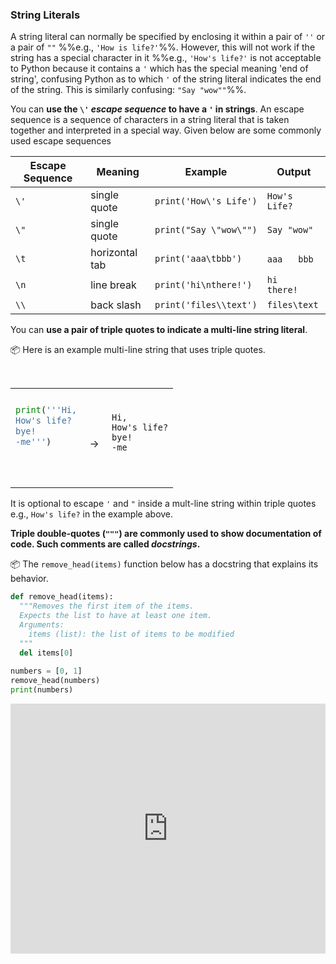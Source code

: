### String Literals

A <tooltip content="a string value, not a variable">string literal</tooltip> can normally be specified by enclosing it within a pair of `''` or a pair of `""` %%e.g., `'How is life?'`%%. However, this will not work if the string has a <tooltip content="a character that has special meaning in Python">special character</tooltip> in it %%e.g., `'How's life?'` is not acceptable to Python because it contains a `'` which has the special meaning 'end of string', confusing Python as to which `'` of the string literal indicates the end of the string. This is similarly confusing: `"Say "wow""`%%.

You can **use the `\'` _escape sequence_  to have a `'` in strings**. An escape sequence is a sequence of characters in a string literal that is taken together and interpreted in a special way. Given below are some commonly used escape sequences

Escape Sequence | Meaning | Example | Output
--------------- | ------- | ------- | ------
`\'` | single quote | `print('How\'s Life')` | `How's Life?`
`\"` | single quote | `print("Say \"wow\"")` | `Say "wow"`
`\t` | horizontal tab | `print('aaa\tbbb')` | `aaa` `  ` `bbb`
`\n` | line break | `print('hi\nthere!')` | `hi`<br>`there!`
`\\` | back slash | `print('files\\text')` | `files\text`

You can **use a pair of triple quotes to indicate a multi-line string literal**. 

<tip-box> 

:package: Here is an example multi-line string that uses triple quotes.

<table> 
<tr>
  <td>

```python
print('''Hi,
How's life?
bye!
-me''')
```
  </td>
  <td><br>&nbsp;→&nbsp;</td>
  <td><br>

```
Hi,
How's life?
bye!
-me
```
  </td>
</tr>
</table>

</tip-box>

It is optional to escape `'` and `"` inside a mult-line string within triple quotes e.g., `How's life?` in the example above.

**Triple double-quotes (`"""`) are commonly used to show documentation of code. Such comments are called _docstrings_.**

<tip-box> 

:package: The `remove_head(items)` function below has a docstring that explains its behavior.

```python
def remove_head(items):
  """Removes the first item of the items.
  Expects the list to have at least one item.
  Arguments:
    items (list): the list of items to be modified
  """
  del items[0]
  
numbers = [0, 1]
remove_head(numbers)
print(numbers)
```

</tip-box>

<panel type="seamless" header="%%:computer: Try your own%%">

<iframe height="400px" width="100%" src="https://repl.it/@pythonbasics/strings-literals?lite=true" scrolling="no" frameborder="no" allowtransparency="true" allowfullscreen="true" sandbox="allow-forms allow-pointer-lock allow-popups allow-same-origin allow-scripts allow-modals"></iframe>

</panel>

